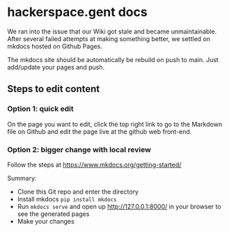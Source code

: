 # hackerspace.gent docs

We ran into the issue that our Wiki got stale and became unmaintainable. After several failed attempts at making something better, we settled on mkdocs hosted on Github Pages. 

The mkdocs site should be automatically be rebuild on push to main. Just add/update your pages and push.

## Steps to edit content
### Option 1: quick edit
On the page you want to edit, click the top right link to go to the Markdown file on Github and edit the page live at the github web front-end.

### Option 2: bigger change with local review
Follow the steps at https://www.mkdocs.org/getting-started/

Summary:
- Clone this Git repo and enter the directory
- Install mkdocs `pip install mkdocs`
- Run `mkdocs serve` and open up http://127.0.0.1:8000/ in your browser to see the generated pages
- Make your changes